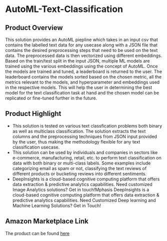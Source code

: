 # AutoML-Text-Classification

## Product Overview

This solution provides an AutoML piepline which takes in an input csv that contains the labelled text data for any usecase along with a JSON file that contains the desired preprocessing steps that need to be used on the text data. The preprocessed data is then vectorized using different embeddings. Based on the train/test split in the input JSON, multiple ML models are trained using the various embeddings using the concept of AutoML. Once the models are trained and tuned, a leaderboard is returned to the user. The leaderboard contains the models sorted based on the chosen metric, all the metrics relevant to the models, and hyperparameter and embeddings used in the respective models. This will help the user in determining the best model for the text classification task at hand and the chosen model can be replicated or fine-tuned further in the future.


## Product Highlight
* This solution is tested on various text classfication problems both binary as well as multiclass classification. The solution extracts the text columns and the preprocessing techniques from JSON input provided by the user, thus making the methodology flexible for any text classification usecase.
* This solution can be used by individuals and companies in sectors like e-commerce, manufacturing, retail, etc. to perform text classification on data with both binary or multi-class labels. Some examples include categorizing email as spam or not, classifying the text reviews of different products or bucketing reviews into different sentiments.
* DeepInsights is a cloud-based cognitive computing platform that offers data extraction & predictive analytics capabilities. Need customized Image Analytics solutions? Get in touch!Mphasis DeepInsights is a cloud-based cognitive computing platform that offers data extraction & predictive analytics capabilities. Need Customized Deep learning and Machine Learning Solutions? Get in Touch!

## Amazon Marketplace Link
The product can be found [here](https://aws.amazon.com/marketplace/)
